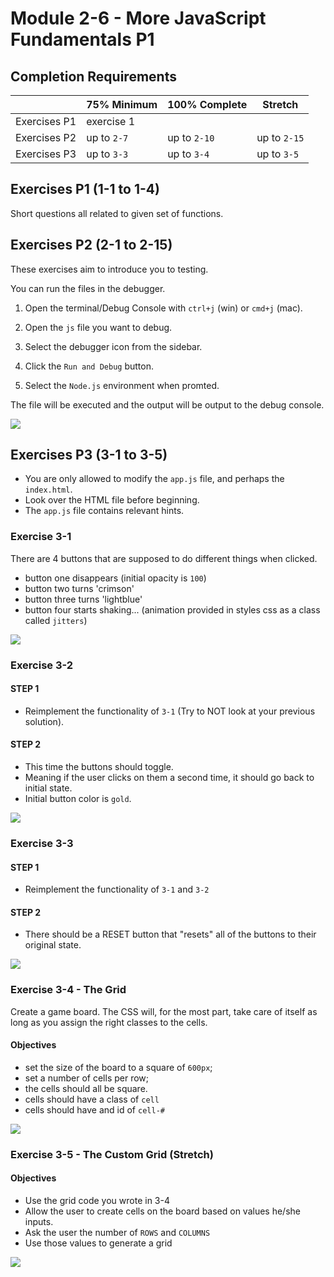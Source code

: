 # Module 2-6 - More JavaScript Fundamentals P1

## Completion Requirements

|              | 75% Minimum | 100% Complete | Stretch      |
| ------------ | ----------- | ------------- | ------------ |
| Exercises P1 | exercise 1  |               |              |
| Exercises P2 | up to `2-7` | up to `2-10`  | up to `2-15` |
| Exercises P3 | up to `3-3` | up to `3-4`   | up to `3-5`  |

## Exercises P1 (1-1 to 1-4)

Short questions all related to given set of functions.

## Exercises P2 (2-1 to 2-15)

These exercises aim to introduce you to testing.

You can run the files in the debugger.

1. Open the terminal/Debug Console with `ctrl+j` (win) or `cmd+j` (mac).

2. Open the `js` file you want to debug.
3. Select the debugger icon from the sidebar.
4. Click the `Run and Debug` button.
5. Select the `Node.js` environment when promted.

The file will be executed and the output will be output to the debug console.

<img src="__lecture/assets/exercises-P2.gif" />

## Exercises P3 (3-1 to 3-5)

- You are only allowed to modify the `app.js` file, and perhaps the `index.html`.
- Look over the HTML file before beginning.
- The `app.js` file contains relevant hints.

### Exercise 3-1

There are 4 buttons that are supposed to do different things when clicked.

- button one disappears (initial opacity is `100`)
- button two turns 'crimson'
- button three turns 'lightblue'
- button four starts shaking... (animation provided in styles css as a class called `jitters`)

<img src="__lecture/assets/exercise-3-1.gif" />

### Exercise 3-2

#### STEP 1

- Reimplement the functionality of `3-1` (Try to NOT look at your previous solution).

#### STEP 2

- This time the buttons should toggle.
- Meaning if the user clicks on them a second time, it should go back to initial state.
- Initial button color is `gold`.

<img src="__lecture/assets/exercise-3-2.gif" />

### Exercise 3-3

#### STEP 1

- Reimplement the functionality of `3-1` and `3-2`

#### STEP 2

- There should be a RESET button that "resets" all of the buttons to their original state.

<img src="__lecture/assets/exercise-3-3.gif" />

### Exercise 3-4 - The Grid

Create a game board. The CSS will, for the most part, take care of itself as long as you assign the right classes to the cells.

#### Objectives

- set the size of the board to a square of `600px`;
- set a number of cells per row;
- the cells should all be square.
- cells should have a class of `cell`
- cells should have and id of `cell-#`

<img src="__lecture/assets/exercise-3-4.gif" />

### Exercise 3-5 - The Custom Grid (Stretch)

#### Objectives

- Use the grid code you wrote in 3-4
- Allow the user to create cells on the board based on values he/she inputs.
- Ask the user the number of `ROWS` and `COLUMNS`
- Use those values to generate a grid

<img src="__lecture/assets/exercise-3-5.gif" />
